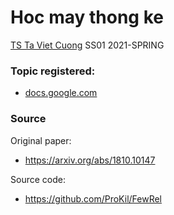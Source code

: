 Hoc may thong ke
===

[TS Ta Viet Cuong](mailto:cuongtv@vnu.edu.vn)
SS01 2021-SPRING

### Topic registered:
- [docs.google.com](https://docs.google.com/spreadsheets/d/1L0VeS6bfqLIa1qkpibSU364gAujCQ94a-aOHUzrWJew/edit?fbclid=IwAR25qVqa6vLqegMG_22kYSuLMkrrK_SH0oEDGASCUjT3ssuU6Q3phtgxjYo#gid=0)

### Source
Original paper:
- https://arxiv.org/abs/1810.10147

Source code:
- https://github.com/ProKil/FewRel


